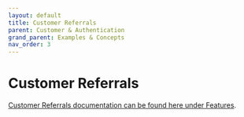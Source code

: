 ```yaml
---
layout: default
title: Customer Referrals
parent: Customer & Authentication
grand_parent: Examples & Concepts
nav_order: 3
---
```


# Customer Referrals
[Customer Referrals documentation can be found here under Features](../features/customer-referrals.md).